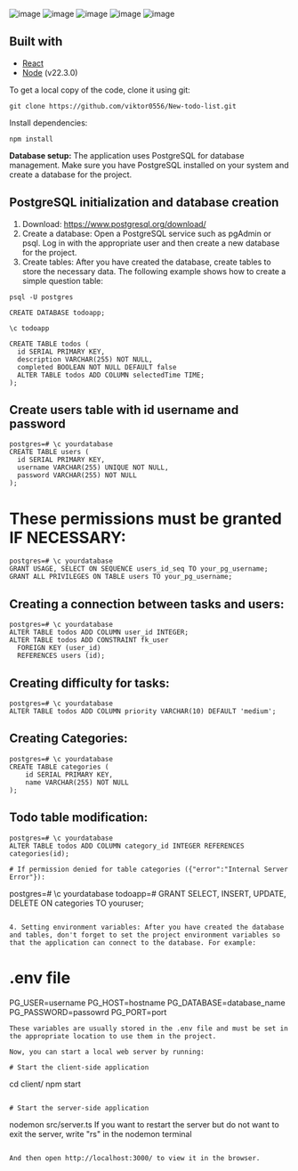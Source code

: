 ![image](https://github.com/viktor0556/New-todo-list/assets/134110891/45dccc2e-c8dd-419f-ace2-e5d1ab57ab1a)
![image](https://github.com/viktor0556/New-todo-list/assets/134110891/f8dc0573-2010-41b2-bd69-253c6151de43)
![image](https://github.com/viktor0556/New-todo-list/assets/134110891/0950b8c6-abd9-4edc-824c-f4c6a9eb7404)
![image](https://github.com/viktor0556/New-todo-list/assets/134110891/60a41240-c5b2-4d59-ab05-7016444d46ae)
![image](https://github.com/viktor0556/New-todo-list/assets/134110891/24ce42ac-6c54-41c8-a957-c441cf1a0dd9)

## Built with

- [React](https://react.dev/)
- [Node](https://nodejs.org/en) (v22.3.0)

To get a local copy of the code, clone it using git:

```
git clone https://github.com/viktor0556/New-todo-list.git
```

Install dependencies:

```
npm install
```

**Database setup:** The application uses PostgreSQL for database management. Make sure you have PostgreSQL installed on your system and create a database for the project.

## PostgreSQL initialization and database creation

1. Download: https://www.postgresql.org/download/
2. Create a database: Open a PostgreSQL service such as pgAdmin or psql. Log in with the appropriate user and then create a new database for the project.
3. Create tables: After you have created the database, create tables to store the necessary data. The following example shows how to create a simple question table:
```
psql -U postgres

CREATE DATABASE todoapp;

\c todoapp

CREATE TABLE todos (
  id SERIAL PRIMARY KEY,
  description VARCHAR(255) NOT NULL,
  completed BOOLEAN NOT NULL DEFAULT false
  ALTER TABLE todos ADD COLUMN selectedTime TIME;
);

```

## Create users table with id username and password
```
postgres=# \c yourdatabase
CREATE TABLE users (
  id SERIAL PRIMARY KEY,
  username VARCHAR(255) UNIQUE NOT NULL,
  password VARCHAR(255) NOT NULL
);
```
# These permissions must be granted IF NECESSARY:
```
postgres=# \c yourdatabase
GRANT USAGE, SELECT ON SEQUENCE users_id_seq TO your_pg_username;
GRANT ALL PRIVILEGES ON TABLE users TO your_pg_username;
```

## Creating a connection between tasks and users:
```
postgres=# \c yourdatabase
ALTER TABLE todos ADD COLUMN user_id INTEGER;
ALTER TABLE todos ADD CONSTRAINT fk_user
  FOREIGN KEY (user_id)
  REFERENCES users (id);
```

## Creating difficulty for tasks:

```
postgres=# \c yourdatabase
ALTER TABLE todos ADD COLUMN priority VARCHAR(10) DEFAULT 'medium';
```

## Creating Categories:
```
postgres=# \c yourdatabase
CREATE TABLE categories (
    id SERIAL PRIMARY KEY,
    name VARCHAR(255) NOT NULL
);

```
## Todo table modification:
```
postgres=# \c yourdatabase
ALTER TABLE todos ADD COLUMN category_id INTEGER REFERENCES categories(id);
```

```
# If permission denied for table categories ({"error":"Internal Server Error"}):
```
postgres=# \c yourdatabase
todoapp=# GRANT SELECT, INSERT, UPDATE, DELETE ON categories TO youruser;
```

4. Setting environment variables: After you have created the database and tables, don't forget to set the project environment variables so that the application can connect to the database. For example:
```
# .env file
PG_USER=username
PG_HOST=hostname
PG_DATABASE=database_name
PG_PASSWORD=passowrd
PG_PORT=port
```
These variables are usually stored in the .env file and must be set in the appropriate location to use them in the project.

Now, you can start a local web server by running:

# Start the client-side application

```
cd client/ npm start
```

# Start the server-side application
```
nodemon src/server.ts
If you want to restart the server but do not want to exit the server, write "rs" in the nodemon terminal
```

And then open http://localhost:3000/ to view it in the browser.
